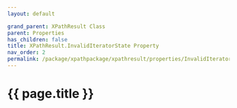 ```yaml
---
layout: default

grand_parent: XPathResult Class
parent: Properties
has_children: false
title: XPathResult.InvalidIteratorState Property
nav_order: 2
permalink: /package/xpathpackage/xpathresult/properties/InvalidIteratorState
---
```

# {{ page.title }}
